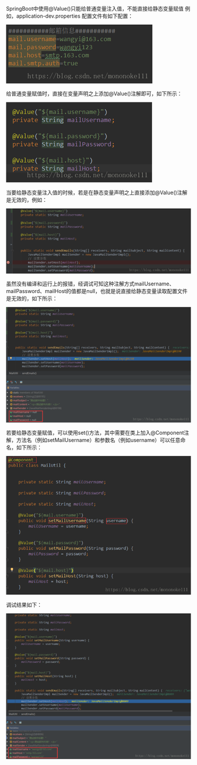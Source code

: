 SpringBoot中使用@Value()只能给普通变量注入值，不能直接给静态变量赋值
例如，application-dev.properties 配置文件有如下配置：

![img](assets/20180717210618886.png)

给普通变量赋值时，直接在变量声明之上添加@Value()注解即可，如下所示：

![img](assets/20180717213012686.png)

当要给静态变量注入值的时候，若是在静态变量声明之上直接添加@Value()注解是无效的，例如：

![img](assets/20180717212631499.png)

虽然没有编译和运行上的报错，经调试可知这种注解方式mailUsername、mailPassword、mailHost的值都是null，也就是说直接给静态变量读取配置文件是无效的，如下所示：

![img](assets/20180717212912354.png)



若要给静态变量赋值，可以使用set()方法，其中需要在类上加入@Component注解，方法名（例如setMailUsername）和参数名（例如username）可以任意命名，如下所示：

![img](assets/20180717214817815.png)


调试结果如下：

![img](assets/20180717213346793.png)